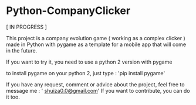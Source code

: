 # Python-CompanyClicker

[ IN PROGRESS ]

This project is a company evolution game ( working as a complex clicker ) made in Python with pygame as a template for a mobile app that will come in the future.

If you want to try it, you need to use a python 2 version with pygame 

to install pygame on your python 2, just type  : 'pip install pygame'


If you have any request, comment or advice about the project, feel free to message me : ' shuiza0.0@gmail.com'
If you want to contribute, you can do it too. 


